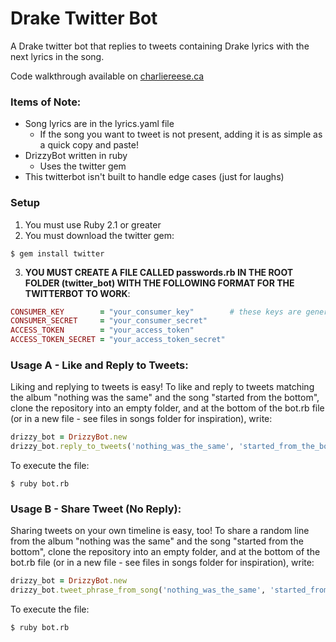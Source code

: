# Drake Twitter Bot
A Drake twitter bot that replies to tweets containing Drake lyrics with the next lyrics in the song.

Code walkthrough available on [charliereese.ca](https://charliereese.ca/blog/7-a-drake-twitter-bot-automating-the-6-god)

### Items of Note:
- Song lyrics are in the lyrics.yaml file
  - If the song you want to tweet is not present, adding it is as simple as a quick copy and paste!
- DrizzyBot written in ruby
  - Uses the twitter gem
- This twitterbot isn't built to handle edge cases (just for laughs)

### Setup
1. You must use Ruby 2.1 or greater
2. You must download the twitter gem:
```shell
$ gem install twitter
```
3. **YOU MUST CREATE A FILE CALLED passwords.rb IN THE ROOT FOLDER (twitter_bot) WITH THE FOLLOWING FORMAT FOR THE TWITTERBOT TO WORK**:
```ruby
CONSUMER_KEY        = "your_consumer_key"        # these keys are generated here: https://apps.twitter.com/
CONSUMER_SECRET     = "your_consumer_secret"
ACCESS_TOKEN        = "your_access_token"
ACCESS_TOKEN_SECRET = "your_access_token_secret"
```

### Usage A - Like and Reply to Tweets:
Liking and replying to tweets is easy! To like and reply to tweets matching the album "nothing was the same" and the song "started from the bottom", clone the repository into an empty folder, and at the bottom of the bot.rb file (or in a new file - see files in songs folder for inspiration), write:

```ruby
drizzy_bot = DrizzyBot.new
drizzy_bot.reply_to_tweets('nothing_was_the_same', 'started_from_the_bottom')
```

To execute the file:

```shell
$ ruby bot.rb
```

### Usage B - Share Tweet (No Reply):
Sharing tweets on your own timeline is easy, too! To share a random line from the album "nothing was the same" and the song "started from the bottom", clone the repository into an empty folder, and at the bottom of the bot.rb file (or in a new file - see files in songs folder for inspiration), write:

```ruby
drizzy_bot = DrizzyBot.new
drizzy_bot.tweet_phrase_from_song('nothing_was_the_same', 'started_from_the_bottom')
```

To execute the file:

```shell
$ ruby bot.rb
```
